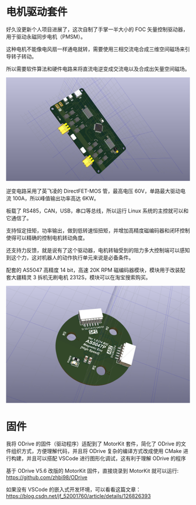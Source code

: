 # 电机驱动套件

好久没更新个人项目进展了，这次自制了手掌一半大小的 FOC 矢量控制驱动器，用于驱动永磁同步电机（PMSM）。

这种电机不能像电风扇一样通电就转，需要使用三相交流电合成三维空间磁场来引导转子转动。

所以需要软件算法和硬件电路来将直流电逆变成交流电以及合成出矢量空间磁场。

![image.png](./Image/20240122202914.jpg)

逆变电路采用了英飞凌的 DirectFET-MOS 管，最高电压 60V，单路最大驱动电流 100A，所以峰值输出功率高达 6KW。

板载了 RS485，CAN，USB，串口等总线，所以运行 Linux 系统的主控就可以和它通信了。

支持恒定扭矩，功率输出，做到低转速恒扭矩，并增加高精度磁编码器和闭环控制使得可以精确的控制电机转动角度。

还支持力反馈，就是说有了这个驱动器，电机转轴受到的阻力多大控制端可以感知到这个力，这对机器人的动作执行单元来说是必备条件。

配套的 AS5047 高精度 14 bit，高速 20K RPM 磁编码器模块，模块用于改装配套大疆精灵 3 拆机无刷电机 2312S，模块可以在淘宝搜索购买。

![image.png](./Image/20240223214634.jpg)

# 固件

我将 ODrive 的固件（驱动程序）适配到了 MotorKit 套件，简化了 ODrive 的文件组织方式，方便理解代码，并且将 ODrive 复杂的编译方式改成使用 CMake 进行构建，并且可以搭配 VSCode 进行图形化调试，这有利于理解 ODrive 的程序

基于 ODrive V5.6 改版的 MotorKit 固件，直接烧录到 MotorKit 就可以运行: https://github.com/zhbi98/ODrive

如果没有 VSCode 的嵌入式开发环境，可以看看这篇文章：https://blog.csdn.net/jf_52001760/article/details/126826393
